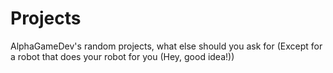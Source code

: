 # Projects
AlphaGameDev's random projects, what else should you ask for (Except for a robot that does your robot for you (Hey, good idea!))
